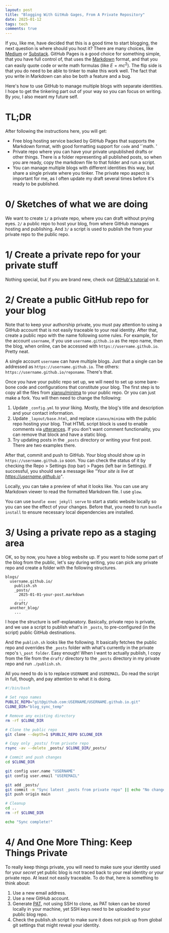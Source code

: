 ```yaml
---
layout: post
title: "Blogging With GitHub Gages, From A Private Repository"
date: 2025-01-12
tags: tech
comments: true
---
```


If you, like me, have decided that this is a good time to start blogging, the next question is where should you host it? There are many choices, like [Medium](https://medium.com/) or [Substack](https://substack.com/about). GitHub Pages is a good choice for something simple, that you have full control of, that uses the [Markdown](https://en.wikipedia.org/wiki/Markdown) format, and that you can easily quote code or write math formulas (like <span>$E=mc^2$</span>). The flip side is that you do need to be able to tinker to make this work well. The fact that you write in Markdown can also be both a feature and a bug. 

Here's how to use GitHub to manage multiple blogs with separate identities. I hope to get the tinkering part out of your way so you can focus on writing. By *you*, I also meant my future self.

# TL;DR

After following the instructions here, you will get:

* Free blog hosting service backed by GitHub Pages that supports the Markdown format, with good formatting support for `code` and '`math. '
* Private repo where you can have your private unpublished drafts or other things. There is a folder representing all published posts, so when you are ready, copy the markdown file to that folder and run a script.
* You can manage multiple blogs with different identities this way, but share a single private where you tinker. The private repo aspect is important for me, as I often update my draft several times before it's ready to be published.

# 0/ Sketches of what we are doing

We want to create `1/` a private repo, where you can draft without prying eyes. `2/` a public repo to host your blog, from where GitHub manages hosting and publishing. And `3/` a script is used to publish the from your private repo to the public repo.

# 1/ Create a private repo for your private stuff

Nothing special, but if you are brand new, check out [GitHub's tutorial](https://docs.github.com/en/repositories/creating-and-managing-repositories/quickstart-for-repositories) on it.

# 2/ Create a public GitHub repo for your blog

Note that to keep your authorship private, you must pay attention to using a GitHub account that is not easily traceable to your real identity. After that, create a public repo with the name following some rules. For example, for the account `username`, if you use `username.github.io` as the repo name, then the blog, when online, can be accessed with `https://username.github.io`. Pretty neat.

A single account `username` can have multiple blogs. Just that a single can be addressed as `https://username.github.io`. The others: `https://username.github.io/reponame`. There's that.

Once you have your public repo set up, we will need to set up some bare-bone code and configurations that constitute your blog. The first step is to copy all the files from [xianxu/minima](https://github.com/xianxu/minima) to your public repo. Or you can just make a fork. You will then need to change the following:

1. Update `_config.yml` to your liking. Mostly, the blog's title and description and your contact information.
2. Update `_layout/base.html`, and replace `xianxu/minima` with the public repo hosting your blog. That HTML script block is used to enable comments via [utterances](https://utteranc.es). If you don't want comment functionality, you can remove that block and have a static blog.
3. Try updating posts in the `_posts` directory or writing your first post. There are two examples there.

After that, commit and push to GitHub. Your blog should show up in `https://username.github.io` soon. You can check the status of it by checking the Repo > Settings (top bar) > Pages (left bar in Settings). If successful, you should see a message like *"Your site is live at https://username.github.io"*.

Locally, you can take a preview of what it looks like. You can use any Markdown viewer to read the formatted Markdown file. I use `glow`. 

You can use `bundle exec jekyll serve` to start a static website locally so you can see the effect of your changes. Before that, you need to run `bundle install` to ensure necessary local dependencies are installed.

# 3/ Using a private repo as a staging area

OK, so by now, you have a blog website up. If you want to hide some part of the blog from the public, let's say during writing, you can pick any private repo and create a folder with the following structures.


```
blogs/
  username.github.io/
    publish.sh
    _posts/
      2025-01-01-your-post.markdown
      ...
    draft/
  another_blog/
    ...
```

I hope the structure is self-explanatory. Basically, private repo is private, and we use a script to publish what's in `_posts`, to pre-configured (in the script) public GitHub destinations.

And the `publish.sh` looks like the following. It basically fetches the public repo and overrides the `_posts` folder with what's currently in the private repo's `\_post folder`. Easy enough! When I want to actually publish, I copy from the file from the `draft/` directory to the `_posts` directory in my private repo and run `./publish.sh`.

All you need to do is to replace `USERNAME` and `USEREMAIL`. Do read the script in full, though, and pay attention to what it is doing.

```sh
#!/bin/bash

# Set repo names
PUBLIC_REPO="git@github.com:USERNAME/USERNAME.github.io.git"
CLONE_DIR="blog_sync_temp"

# Remove any existing directory
rm -rf $CLONE_DIR

# Clone the public repo
git clone --depth=1 $PUBLIC_REPO $CLONE_DIR

# Copy only _posts/ from private repo
rsync -av --delete _posts/ $CLONE_DIR/_posts/

# Commit and push changes
cd $CLONE_DIR

git config user.name "USERNAME"
git config user.email "USEREMAIL"

git add _posts/
git commit -m "Sync latest _posts from private repo" || echo "No changes to commit"
git push origin main

# Cleanup
cd ..
rm -rf $CLONE_DIR

echo "Sync complete!"
```

# 4/ And One More Thing: Keep Things Private

To really keep things private, you will need to make sure your identity used for your *secret* yet public blog is not traced back to your real identity or your private repo. At least not easily traceable. To do that, here is something to think about:

1. Use a new email address.
2. Use a new GitHub account.
3. Generate [PAT](https://docs.github.com/en/authentication/keeping-your-account-and-data-secure/managing-your-personal-access-tokens), not using SSH to clone, as PAT token can be stored locally in your machine, yet SSH keys need to be uploaded to your public blog repo.
4. Check the publish.sh script to make sure it does not pick up from global git settings that might reveal your identity. 

